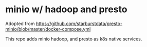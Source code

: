 # minio w/ hadoop and presto

Adopted from https://github.com/starburstdata/presto-minio/blob/master/docker-compose.yml 

This repo adds minio hadoop, and presto as k8s native services.
